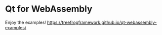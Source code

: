 Qt for WebAssembly
==================

Enjoy the examples!
https://treefrogframework.github.io/qt-webassembly-examples/

